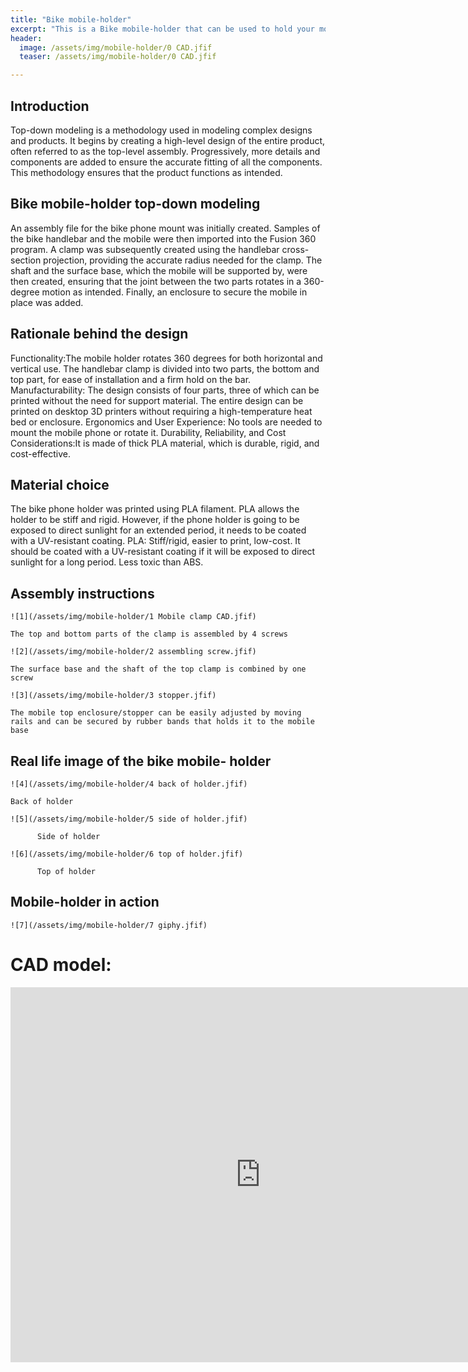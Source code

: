 ```yaml
---
title: "Bike mobile-holder"
excerpt: "This is a Bike mobile-holder that can be used to hold your mobile in place on your bike"
header:
  image: /assets/img/mobile-holder/0 CAD.jfif
  teaser: /assets/img/mobile-holder/0 CAD.jfif

---
```


## Introduction

Top-down modeling is a methodology used in modeling complex designs and products. 
It begins by creating a high-level design of the entire product, often referred to as the top-level assembly.
Progressively, more details and components are added to ensure the accurate fitting of all the components. 
This methodology ensures that the product functions as intended.


## Bike mobile-holder top-down modeling

An assembly file for the bike phone mount was initially created. 
Samples of the bike handlebar and the mobile were then imported into the Fusion 360 program. 
A clamp was subsequently created using the handlebar cross-section projection, providing the accurate radius needed for the clamp. 
The shaft and the surface base, which the mobile will be supported by, were then created, ensuring that the joint between the two 
parts rotates in a 360-degree motion as intended. Finally, an enclosure to secure the mobile in place was added.


## Rationale behind the design

 Functionality:The mobile holder rotates 360 degrees for both horizontal and vertical use. 
 The handlebar clamp is divided into two parts, the bottom and top part, for ease of installation and a firm hold on the bar.
 Manufacturability: The design consists of four parts, three of which can be printed without the need for support material. 
 The entire design can be printed on desktop 3D printers without requiring a high-temperature heat bed or enclosure. 
 Ergonomics and User Experience: No tools are needed to mount the mobile phone or rotate it. 
 Durability, Reliability, and Cost Considerations:It is made of thick PLA material, which is durable, rigid, and cost-effective.

                                                        

## Material choice 
The bike phone holder was printed using PLA filament. PLA allows the holder to be stiff and rigid. 
However, if the phone holder is going to be exposed to direct sunlight for an extended period, it needs to be coated with a UV-resistant coating. 
PLA: Stiff/rigid, easier to print, low-cost. It should be coated with a UV-resistant coating if it will be exposed to direct sunlight for a long period. 
Less toxic than ABS.


## Assembly instructions
    
    ![1](/assets/img/mobile-holder/1 Mobile clamp CAD.jfif)
    
    The top and bottom parts of the clamp is assembled by 4 screws
    
    ![2](/assets/img/mobile-holder/2 assembling screw.jfif)
    
    The surface base and the shaft of the top clamp is combined by one screw 
    
    ![3](/assets/img/mobile-holder/3 stopper.jfif)
    
    The mobile top enclosure/stopper can be easily adjusted by moving rails and can be secured by rubber bands that holds it to the mobile base 




## Real life image of the bike mobile- holder

    ![4](/assets/img/mobile-holder/4 back of holder.jfif)

    Back of holder

    ![5](/assets/img/mobile-holder/5 side of holder.jfif)

          Side of holder

    ![6](/assets/img/mobile-holder/6 top of holder.jfif)

          Top of holder

    

## Mobile-holder in action

    ![7](/assets/img/mobile-holder/7 giphy.jfif)



 


# CAD model:
<iframe src="https://vanderbilt643.autodesk360.com/shares/public/SH512d4QTec90decfa6e38595d6482b5c1f6?mode=embed" width="800" height="600" allowfullscreen="true" webkitallowfullscreen="true" mozallowfullscreen="true"  frameborder="0"></iframe>
